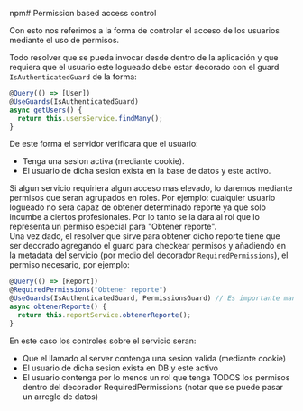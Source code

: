 npm# Permission based access control

Con esto nos referimos a la forma de controlar el acceso de los usuarios mediante el uso de permisos.

Todo resolver que se pueda invocar desde dentro de la aplicación y que requiera que el usuario este logueado debe estar decorado con el guard `IsAuthenticatedGuard` de la forma:

```typescript
@Query(() => [User])
@UseGuards(IsAuthenticatedGuard)
async getUsers() {
  return this.usersService.findMany();
}
```

De este forma el servidor verificara que el usuario:

- Tenga una sesion activa (mediante cookie).
- El usuario de dicha sesion exista en la base de datos y este activo.

Si algun servicio requiriera algun acceso mas elevado, lo daremos mediante permisos que seran agrupados en roles. Por ejemplo: cualquier usuario logueado no sera capaz de obtener determinado reporte ya que solo incumbe a ciertos profesionales. Por lo tanto se la dara al rol que lo representa un permiso especial para "Obtener reporte".<br/>
Una vez dado, el resolver que sirve para obtener dicho reporte tiene que ser decorado agregando el guard para checkear permisos y añadiendo en la metadata del servicio (por medio del decorador `RequiredPermissions`), el permiso necesario, por ejemplo:

```typescript
@Query(() => [Report])
@RequiredPermissions("Obtener reporte")
@UseGuards(IsAuthenticatedGuard, PermissionsGuard) // Es importante mantener el orden de los guards
async obtenerReporte() {
  return this.reportService.obtenerReporte();
}
```

En este caso los controles sobre el servicio seran:

- Que el llamado al server contenga una sesion valida (mediante cookie)
- El usuario de dicha sesion exista en DB y este activo
- El usuario contenga por lo menos un rol que tenga TODOS los permisos dentro del decorador RequiredPermissions (notar que se puede pasar un arreglo de datos)
